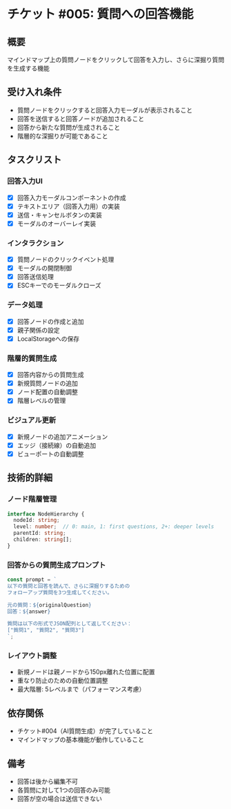 # チケット #005: 質問への回答機能

## 概要
マインドマップ上の質問ノードをクリックして回答を入力し、さらに深掘り質問を生成する機能

## 受け入れ条件
- 質問ノードをクリックすると回答入力モーダルが表示されること
- 回答を送信すると回答ノードが追加されること
- 回答から新たな質問が生成されること
- 階層的な深掘りが可能であること

## タスクリスト

### 回答入力UI
- [x] 回答入力モーダルコンポーネントの作成
- [x] テキストエリア（回答入力用）の実装
- [x] 送信・キャンセルボタンの実装
- [x] モーダルのオーバーレイ実装

### インタラクション
- [x] 質問ノードのクリックイベント処理
- [x] モーダルの開閉制御
- [x] 回答送信処理
- [x] ESCキーでのモーダルクローズ

### データ処理
- [x] 回答ノードの作成と追加
- [x] 親子関係の設定
- [x] LocalStorageへの保存

### 階層的質問生成
- [x] 回答内容からの質問生成
- [x] 新規質問ノードの追加
- [x] ノード配置の自動調整
- [x] 階層レベルの管理

### ビジュアル更新
- [x] 新規ノードの追加アニメーション
- [x] エッジ（接続線）の自動追加
- [x] ビューポートの自動調整

## 技術的詳細

### ノード階層管理
```typescript
interface NodeHierarchy {
  nodeId: string;
  level: number;  // 0: main, 1: first questions, 2+: deeper levels
  parentId: string;
  children: string[];
}
```

### 回答からの質問生成プロンプト
```typescript
const prompt = `
以下の質問と回答を読んで、さらに深掘りするための
フォローアップ質問を3つ生成してください。

元の質問：${originalQuestion}
回答：${answer}

質問は以下の形式でJSON配列として返してください：
["質問1", "質問2", "質問3"]
`;
```

### レイアウト調整
- 新規ノードは親ノードから150px離れた位置に配置
- 重なり防止のための自動位置調整
- 最大階層: 5レベルまで（パフォーマンス考慮）

## 依存関係
- チケット#004（AI質問生成）が完了していること
- マインドマップの基本機能が動作していること

## 備考
- 回答は後から編集不可
- 各質問に対して1つの回答のみ可能
- 回答が空の場合は送信できない